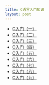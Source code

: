 ```yaml
---
title: C语言入门知识
layout: post
---
```


- [C入门（一）]()
- [C入门（二）]()
- [C入门（三）]()
- [C入门（四）]()
- [C入门（五）]()
- [C入门（六）]()
- [C入门（七）]()
- [C入门（八）]()
- <a href='http://fromwiz.com/share/s/09FnQG0uDkMA2tyWxz1kLdUr0X2G3539UAyU2gtZLC1BhkVu' a target="_blank">C入门（九）</a>